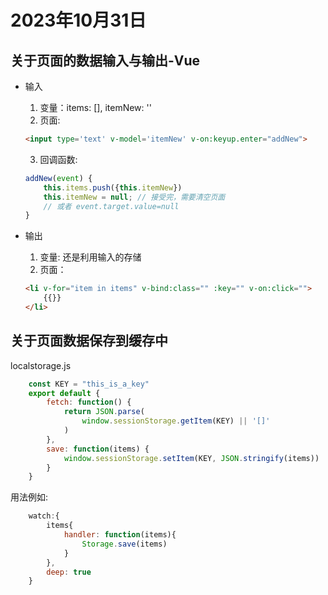 # 2023年10月31日
## 关于页面的数据输入与输出-Vue
* 输入
    1. 变量：items: [], itemNew: ''
    2. 页面: 
    ```html
    <input type='text' v-model='itemNew' v-on:keyup.enter="addNew">
    ```
    3. 回调函数: 
    
    ```js
    addNew(event) {
        this.items.push({this.itemNew})
        this.itemNew = null; // 接受完，需要清空页面
        // 或者 event.target.value=null
    }
    ```
* 输出
    1. 变量: 还是利用输入的存储
    2. 页面：
    ```html
    <li v-for="item in items" v-bind:class="" :key="" v-on:click="">
        {{}}
    </li>
    ```

## 关于页面数据保存到缓存中
localstorage.js
```js
    const KEY = "this_is_a_key"
    export default {
        fetch: function() {
            return JSON.parse(
                window.sessionStorage.getItem(KEY) || '[]'
            )
        },
        save: function(items) {
            window.sessionStorage.setItem(KEY, JSON.stringify(items))
        }
    }
```
用法例如:
```js
    watch:{
        items{
            handler: function(items){
                Storage.save(items)
            }
        },
        deep: true
    }
```
